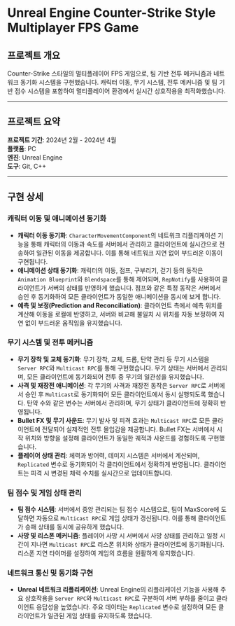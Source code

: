 
# Unreal Engine Counter-Strike Style Multiplayer FPS Game

## 프로젝트 개요
Counter-Strike 스타일의 멀티플레이어 FPS 게임으로, 팀 기반 전투 메커니즘과 네트워크 동기화 시스템을 구현했습니다. 캐릭터 이동, 무기 시스템, 전투 메커니즘 및 팀 기반 점수 시스템을 포함하여 멀티플레이어 환경에서 실시간 상호작용을 최적화했습니다.

---
## 프로젝트 요약
**프로젝트 기간**: 2024년 2월 - 2024년 4월  
**플랫폼**: PC  
**엔진**: Unreal Engine  
**도구**: Git, C++  

<!-- 
### GitHub 링크
[Unreal Multiplay FPS](https://github.com/SeoBYP/Unreal_Multiplay_FPS) -->

---

## 구현 상세

### 캐릭터 이동 및 애니메이션 동기화
- **캐릭터 이동 동기화**: `CharacterMovementComponent`의 네트워크 리플리케이션 기능을 통해 캐릭터의 이동과 속도를 서버에서 관리하고 클라이언트에 실시간으로 전송하여 일관된 이동을 제공합니다. 이를 통해 네트워크 지연 없이 부드러운 이동이 구현됩니다.
- **애니메이션 상태 동기화**: 캐릭터의 이동, 점프, 구부리기, 걷기 등의 동작은 `Animation Blueprint`와 `Blendspace`를 통해 제어되며, `RepNotify`를 사용하여 클라이언트가 서버의 상태를 반영하게 했습니다. 점프와 같은 특정 동작은 서버에서 승인 후 동기화하여 모든 클라이언트가 동일한 애니메이션을 동시에 보게 합니다.
- **예측 및 보정(Prediction and Reconciliation)**: 클라이언트 측에서 예측 위치를 계산해 이동을 로컬에 반영하고, 서버와 비교해 불일치 시 위치를 자동 보정하여 지연 없이 부드러운 움직임을 유지했습니다.

### 무기 시스템 및 전투 메커니즘
- **무기 장착 및 교체 동기화**: 무기 장착, 교체, 드롭, 탄약 관리 등 무기 시스템을 `Server RPC`와 `Multicast RPC`를 통해 구현했습니다. 무기 상태는 서버에서 관리되며, 모든 클라이언트에 동기화되어 전투 중 무기의 일관성을 유지했습니다.
- **사격 및 재장전 애니메이션**: 각 무기의 사격과 재장전 동작은 `Server RPC`로 서버에서 승인 후 `Multicast`로 동기화되어 모든 클라이언트에서 동시 실행되도록 했습니다. 탄약 수와 같은 변수는 서버에서 관리하며, 무기 상태가 클라이언트에 정확히 반영됩니다.
- **Bullet FX 및 무기 사운드**: 무기 발사 및 피격 효과는 `Multicast RPC`로 모든 클라이언트에 전달되어 실제적인 전투 몰입감을 제공합니다. Bullet FX는 서버에서 시작 위치와 방향을 설정해 클라이언트가 동일한 궤적과 사운드를 경험하도록 구현했습니다.
- **플레이어 상태 관리**: 체력과 방어력, 데미지 시스템은 서버에서 계산되며, `Replicated` 변수로 동기화되어 각 클라이언트에서 정확하게 반영됩니다. 클라이언트는 피격 시 변경된 체력 수치를 실시간으로 업데이트합니다.

### 팀 점수 및 게임 상태 관리
- **팀 점수 시스템**: 서버에서 중앙 관리되는 팀 점수 시스템으로, 팀이 MaxScore에 도달하면 자동으로 `Multicast RPC`로 게임 상태가 갱신됩니다. 이를 통해 클라이언트가 승패 상태를 동시에 공유하게 했습니다.
- **사망 및 리스폰 메커니즘**: 플레이어 사망 시 서버에서 사망 상태를 관리하고 일정 시간이 지나면 `Multicast RPC`로 리스폰 위치와 상태가 클라이언트에 동기화됩니다. 리스폰 지연 타이머를 설정하여 게임의 흐름을 원활하게 유지했습니다.

### 네트워크 통신 및 동기화 구현
- **Unreal 네트워크 리플리케이션**: Unreal Engine의 리플리케이션 기능을 사용해 주요 상호작용을 `Server RPC`와 `Multicast RPC`로 구분하여 서버 부하를 줄이고 클라이언트 응답성을 높였습니다. 주요 데이터는 `Replicated` 변수로 설정하여 모든 클라이언트가 일관된 게임 상태를 유지하도록 했습니다.
